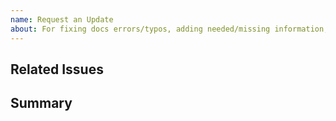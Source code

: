 ```yaml
---
name: Request an Update
about: For fixing docs errors/typos, adding needed/missing information, updating verbiage, deleting outdated info, etc.
---
```


## Related Issues
<!--
List any issues or tickets on other platforms that are associated with the request. For example, include a link to the issue tracking that feature in the Rancher repo, or list the Jira ticket number for the request.
-->

## Summary

<!--
Describe the requested update giving as much detail as possible. Please also list page link(s) in the current docs where the update applies.
-->
